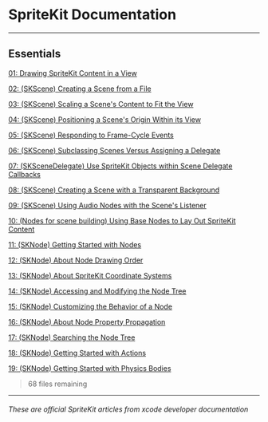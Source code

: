 # SpriteKit Documentation

-------------------------

## Essentials

[01: Drawing SpriteKit Content in a View](/tech_notes/spritekit_documentation/001-drawing-spritekit-content-in-a-view)

[02: (SKScene) Creating a Scene from a File](/tech_notes/spritekit_documentation/002-skscene-creating-a-scene-from-a-file)

[03: (SKScene) Scaling a Scene's Content to Fit the View](/tech_notes/spritekit_documentation/003-skscene-scaling-a-scenes-content-to-fit-the-view)

[04: (SKScene) Positioning a Scene's Origin Within its View](/tech_notes/spritekit_documentation/004-skscene-positioning-a-scenes-origin-within-its-view)

[05: (SKScene) Responding to Frame-Cycle Events](/tech_notes/spritekit_documentation/005-skscene-responding-to-frame-cycle-events)

[06: (SKScene) Subclassing Scenes Versus Assigning a Delegate](/tech_notes/spritekit_documentation/006-skscene-subclassing-scenes-versus-assigning-a-delegate)

[07: (SKSceneDelegate) Use SpriteKit Objects within Scene Delegate Callbacks](/tech_notes/spritekit_documentation/007-skscenedelegate-use-spritekit-objects-within-scene-delegate-call)

[08: (SKScene) Creating a Scene with a Transparent Background](/tech_notes/spritekit_documentation/008-skscene-creating-a-scene-with-a-transparent-background)

[09: (SKScene) Using Audio Nodes with the Scene's Listener](/tech_notes/spritekit_documentation/009-skscene-using-audio-nodes-with-the-scenes-listener)

[10: (Nodes for scene building) Using Base Nodes to Lay Out SpriteKit Content](/tech_notes/spritekit_documentation/010-nodesforscenebuilding-using-base-nodes-to-lay-out-spritekit-content)

[11: (SKNode) Getting Started with Nodes](/tech_notes/spritekit_documentation/011-sknode-getting-started-with-nodes)

[12: (SKNode) About Node Drawing Order](/tech_notes/spritekit_documentation/012-sknode-about-node-drawing-order)

[13: (SKNode) About SpriteKit Coordinate Systems](/tech_notes/spritekit_documentation/013-sknode-about-spritekit-coordinate-systems)

[14: (SKNode) Accessing and Modifying the Node Tree](/tech_notes/spritekit_documentation/014-sknode-accessing-and-modifying-the-node-tree)

[15: (SKNode) Customizing the Behavior of a Node](/tech_notes/spritekit_documentation/015-sknode-customizing-the-behavior-of-a-node)

[16: (SKNode) About Node Property Propagation](/tech_notes/spritekit_documentation/016-sknode-about-node-property-propagation)

[17: (SKNode) Searching the Node Tree](/tech_notes/spritekit_documentation/017-sknode-searching-the-node-tree)

[18: (SKNode) Getting Started with Actions](/tech_notes/spritekit_documentation/018-sknode-getting-started-with-actions)

[19: (SKNode) Getting Started with Physics Bodies](/tech_notes/spritekit_documentation/019-sknode-getting-started-with-physics-bodies)

[wrong link]: http://efeertugrul.com/tech_notes/spritekit_documentation/011-nodesforscenebuilding-maximizing-node-drawing-performance

> 68 files remaining

-------------------------

###### These are official SpriteKit articles from xcode developer documentation
